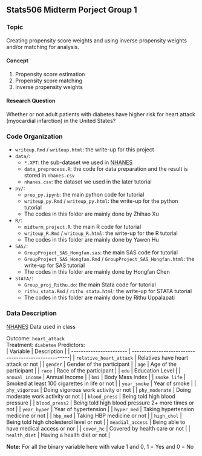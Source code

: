 ## Stats506 Midterm Porject Group 1

### Topic
Creating propensity score weights and using inverse propensity weights and/or matching for analysis.

#### Concept
1. Propensity score estimation
2. Propensity score matching
3. Inverse propensity weights

#### Research Question
Whether or not adult patients with diabetes have higher risk for heart attack (myocardial infarction) in the United States?  

### Code Organization
- `writeup.Rmd` / `writeup.html`: the write-up for this project
- `data/`:  
  - `*.XPT`: the sub-dataset we used in [NHANES](https://www.cdc.gov/nchs/nhanes/index.htm) 
  - `data_preprocess.R`: the code for data preparation and the result is stored in `nhanes.csv`
  - `nhanes.csv`: the dataset we used in the later tutorial 
- `py/`:  
  - `prop_py.ipynb`: the main python code for tutorial
  - `writeup_py.Rmd` / `writeup_py.html`: the write-up for the python tutorial
  - The codes in this folder are mainly done by Zhihao Xu
- `R/`:  
  - `midterm_project.R`: the main R code for tutorial
  - `writeup_R.Rmd` / `writeup_R.html`: the write-up for the R tutorial
  - The codes in this folder are mainly done by Yawen Hu
- `SAS/`:  
  - `GroupProject_SAS_Hongfan.sas`: the main SAS code for tutorial
  - `GroupProject_SAS_Hongfan.Rmd` / `GroupProject_SAS_Hongfan.html`: the write-up for SAS tutorial
  - The codes in this folder are mainly done by Hongfan Chen
- `STATA/`:  
  - `Group_proj_Rithu.do`: the main Stata code for tutorial
  - `rithu_stata.Rmd` / `rithu_stata.html`: the write-up for STATA tutorial
  - The codes in this folder are mainly done by Rithu Uppalapati

### Data Description
[NHANES](https://www.cdc.gov/nchs/nhanes/index.htm) Data used in class

Outcome: `heart_attack`  
Treatment: `diabetes`
Predictors:   
|  Variable               | Description                                         |
| ----------------------- | ----------------------------------------------------|
| `relative_heart_attack` | Relatives have heart attack or not                  |
| `gender`                | Gender of the participant                           |
| `age`                   | Age of the participant                              |
| `race`                  | Race of the participant                             |
| `edu`                   | Education Level                                     | 
| `annual_income`         | Annual Income                                       | 
| `bmi`                   | Body Mass Index                                     |
| `smoke_life`            | Smoked at least 100 cigarettes in life or not       |
| `year_smoke`            | Year of smoke                                       |
| `phy_vigorous`          | Doing vigorous work activity or not                 | 
| `phy_moderate`          | Doing moderate work activity or not                 |
| `blood_press`           | Being told high blood pressure                      | 
| `blood_press2`          | Being told high blood pressure 2+ more times or not |
| `year_hyper`            | Year of hypertension                                | 
| `hyper_med`             | Taking hypertension medicine or not                 |
| `hbp_med`               | Taking HBP medicine or not                          | 
| `high_chol`             | Being told high cholesterol level or not            |
| `meadial_access`        | Being able to have medical access or nor            |
| `cover_hc`              | Covered by health care or not                       |
| `health_diet`           | Having a health diet or not                         |

**Note:** For all the binary variable here with value 1 and 0, 1 = Yes and 0 = No
